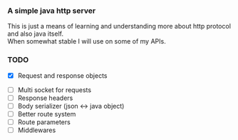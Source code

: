 ### A simple java http server

This is just a means of learning and understanding more about http protocol and also java itself.<br>
When somewhat stable I will use on some of my APIs.

### TODO

- [x] Request and response objects
<!-- - [ ] Reflection (although it kinda works needs a lot of work still) -->
- [ ] Multi socket for requests
- [ ] Response headers
- [ ] Body serializer (json <-> java object)
- [ ] Better route system
- [ ] Route parameters
- [ ] Middlewares
